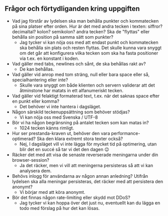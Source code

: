 ## Frågor och förtydliganden kring uppgiften

* Vad jag förstår av lydelsen ska man behålla punkter och kommatecken på sina platser efter orden. Hur är det med andra tecken i texten: siffror? decimaltal? kolon? semikolon? andra tecken? Ska de "flyttas" eller behålla sin position på samma sätt som punkter?
  * Jag tycker vi kan nöja oss med att endast punkt och kommatecken ska behålla sin plats och resten flyttas. Det skulle kunna vara snyggt om det går att konfigurera vilka tecken som ska ha fasta positioner via t.ex. en konstant i koden.
* Vad gäller med tabs, newlines och sånt, de ska behållas rakt av?
  * De kan behållas.
* Vad gäller vid anrop med tom sträng, null eller bara space eller så, specialhantering eller inte?
  * Skulle vara snyggt om både klienten och servern validerar att det åtminstone har matats in ett alfanumeriskt tecken.
* Vad gäller vid felaktigt formaterad text, t.ex. när det saknas space efter en punkt eller komma?
  * Det behöver vi inte hantera i dagsläget.
* Någon särskild teckenuppsättning som behöver stödjas?
  * Vi kan nöja oss med Svenska / UTF-8
* Bör vi ha någon begränsning på antalet tecken som kan matas in?
  * 1024 tecken känns rimligt.
* Hur ser prestanda-kraven ut, behöver den vara performance-optimerad? Ska den klara extremt stora texter också?
  * Nej, I dagsläget vill vi inte lägga för mycket tid på optimering, utan blir det en succé så tar vi det den dagen 😉
* Räcker det med att visa de senaste reverserade meningarna under din browser-session?
  * Ja det räcker, men vi vill att meningerna persisteras så att vi kan analysera dem.
* Behövs inlogg för användarna av någon annan anledning? Utifrån lydelsen ska alla meningar persisteras, det räcker med att persistera den anonymt?
  * Vi börjar med att köra anonymt.
* Bör det finnas någon rate-limiting eller skydd mot DDoS?
  * Jag tycker vi kan hoppa över det just nu, eventuellt kan du lägga en todo med förslag på hur det kan lösas.